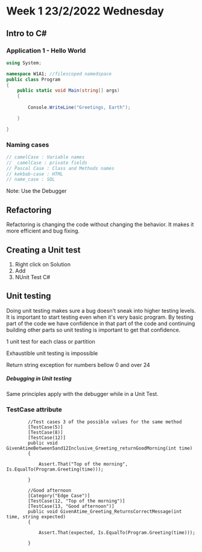 # Week 1 23/2/2022 Wednesday

## Intro to C#

### Application 1 - Hello World

```csharp
using System;

namespace W1A1; //filescoped namedspace
public class Program 
{
    public static void Main(string[] args)
    {
            
        Console.WriteLine("Greetings, Earth");            

    }

}
```

### Naming cases

```csharp
// camelCase : Variable names
// _camelCase : private fields
// Pascal Case : Class and Methods names
// kekbab-case : HTML
// name_case : SQL
```

Note: Use the Debugger

## Refactoring

Refactoring is changing the code without changing the behavior. 
It makes it more efficient and bug fixing.

## Creating a Unit test

1. Right click on Solution
2. Add
3. NUnit Test C#

## Unit testing

Doing unit testing makes sure a bug doesn't sneak into higher testing levels. It is important to start testing even when it's very basic program.
By testing part of the code we have confidence in that part of the code and continuing building other parts so unit testing is important to get that confidence.

1 unit test for each class or partition

Exhaustible unit testing is impossible

Return string exception for numbers bellow 0 and over 24 

##### Debugging in Unit testing

Same principles apply with the debugger while in a Unit Test.

### TestCase attribute

``` //Good morning
        //Test cases 3 of the possible values for the same method
        [TestCase(5)]
        [TestCase(8)]
        [TestCase(12)]
        public void GivenAtimeBetween5and12Inclusive_Greeting_returnGoodMorning(int time)
        {

            Assert.That("Top of the morning", Is.EqualTo(Program.Greeting(time)));

        }

        //Good afternoon
        [Category("Edge Case")]
        [TestCase(12, "Top of the morning")]
        [TestCase(13, "Good afternoon")]
        public void GivenAtime_Greeting_ReturnsCorrectMessage(int time, string expected)
        {

            Assert.That(expected, Is.EqualTo(Program.Greeting(time)));

        }
```




